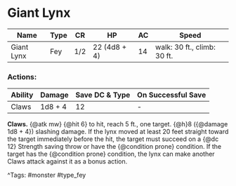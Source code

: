 # Giant Lynx

| Name | Type | CR | HP | AC | Speed |
|------|------|----|----|----|-------|
| Giant Lynx | Fey | 1/2 | 22 (4d8 + 4) | 14 | walk: 30 ft., climb: 30 ft. |

### Actions:

| Ability | Damage | Save DC & Type | On Successful Save |
|---------|--------|----------------|--------------------|
| Claws | 1d8 + 4 | 12 | - |


**Claws.** {@atk mw} {@hit 6} to hit, reach 5 ft., one target. {@h}8 ({@damage 1d8 + 4}) slashing damage. If the lynx moved at least 20 feet straight toward the target immediately before the hit, the target must succeed on a {@dc 12} Strength saving throw or have the {@condition prone} condition. If the target has the {@condition prone} condition, the lynx can make another Claws attack against it as a bonus action.

^Tags: #monster #type_fey